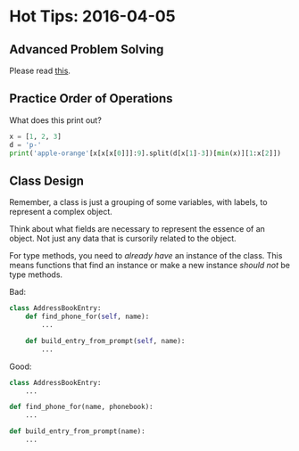 # Hot Tips: 2016-04-05
## Advanced Problem Solving
Please read [this](/notes/problem-solving-adv.md).

## Practice Order of Operations
What does this print out?
```python
x = [1, 2, 3]
d = 'p-'
print('apple-orange'[x[x[x[0]]]:9].split(d[x[1]-3])[min(x)][1:x[2]])
```

## Class Design
Remember, a class is just a grouping of some variables, with labels, to represent a complex object.

Think about what fields are necessary to represent the essence of an object.
Not just any data that is cursorily related to the object.

For type methods, you need to _already have_ an instance of the class.
This means functions that find an instance or make a new instance _should not_ be type methods.

Bad:
```python
class AddressBookEntry:
    def find_phone_for(self, name):
        ...

    def build_entry_from_prompt(self, name):
        ...
```

Good:
```python
class AddressBookEntry:
    ...

def find_phone_for(name, phonebook):
    ...

def build_entry_from_prompt(name):
    ...
```
